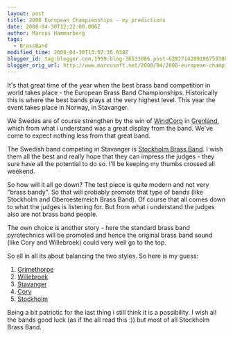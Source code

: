 ```yaml
---
layout: post
title: 2008 European Championships - my predictions
date: 2008-04-30T12:22:00.006Z
author: Marcus Hammarberg
tags:
  - BrassBand
modified_time: 2008-04-30T13:07:36.038Z
blogger_id: tag:blogger.com,1999:blog-36533086.post-6282714289186759306
blogger_orig_url: http://www.marcusoft.net/2008/04/2008-european-championships-my.html
---
```


It's that great time of the year when the best brass band competition in
world takes place - the European Brass Band Championships. Historically
this is where the best bands plays at the very highest level. This year
the event takes place in Norway, in Stavanger.

We Swedes are of course strengthen by the win of
[WindCorp](http://www.windcorpbrassband.se/) in
[Grenland](http://www.4barsrest.com/news/detail.asp?id=7708), which from
what i understand was a great display from the band. We've come to
expect nothing less from that great band.

The Swedish band competing in Stavanger is [Stockholm Brass
Band](http://www.stockholmbrass.se/). I wish them all the best and
really hope that they can impress the judges - they sure have all the
potential to do so. I'll be keeping my thumbs crossed all weekend.

So how will it all go down? The test piece is quite modern and not very
"brass bandy". So that will probably promote that type of bands (like
Stockholm and Oberoesterreich Brass Band). Of course that all comes down
to what the judges is listening for. But from what i understand the
judges also are not brass band people.

The own choice is another story - here the standard brass band
pyrotechnics will be promoted and hence the original brass band sound
(like Cory and Willebroek) could very well go to the top.

So all in all its about balancing the two styles. So here is my guess:

1.  [Grimethorpe](http://www.grimethorpeband.com/)
2.  [Willebroek](http://www.brassbandwillebroek.be/)
3.  [Stavanger](http://www.stavanger-brassband.no/english/index.htm)
4.  [Cory](http://www.buyasyouviewcoryband.co.uk/)
5.  [Stockholm](http://www.stockholmbrass.se/)

Being a bit patriotic for the last thing i still think it is a
possibility. I wish all the bands good luck (as if the all read this :))
but most of all Stockholm Brass Band.
